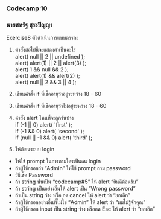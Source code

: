 ### Codecamp 10
### นายสหรัฐ  สุระปัญญา
Exercise8 ตัวดำเนินการแบบตรรกะ  
1. คำสั่งต่อไปนี้จะแสดงค่าเป็นอะไร  
alert( null || 2 || undefined );  
alert( alert(1) || 2 || alert(3) );  
alert( 1 && null && 2 );  
alert( alert(1) && alert(2) );  
alert( null || 2 && 3 || 4 );  

2. เขียนคำสั่ง if ที่เช็คอายุว่าอยู่ระหว่าง 18 - 60  

3. เขียนคำสั่ง if ที่เช็คอายุว่าไม่อยู่ระหว่าง 18 - 60 

4. คำสั่ง alert ไหนที่จะถูกรันบ้าง  
if (-1 || 0) alert( 'first' );  
if (-1 && 0) alert( 'second' );  
if (null || -1 && 0) alert( 'third' );  

5. ให้เขียนระบบ login  
- ให้ใช้ prompt ในการถามใครเป็นคน login  
- ถ้าผู้ใช้กรอกว่า “Admin” ให้ใช้ prompt ถาม password  
- วิธีเช็ค Password
- ถ้า string นั้นเป็น “codecamp#5” ให้ alert “ยินดีต้อนรับ”
- ถ้า string เป็นอย่างอื่นให้ alert เป็น “Wrong password”
- ถ้าเป็น string ว่าง หรือ กด cancel ให้ alert ว่า “ยกเลิก”
- ถ้าผู้ใช้กรอกอย่างอื่นที่ไม่ใช่ “Admin” ให้ alert ว่า “ผมไม่รู้จักคุณ”
- ถ้าผู้ใช้กรอก input เป็น string ว่าง หรือกด Esc ให้ alert ว่า “ยกเลิก”
